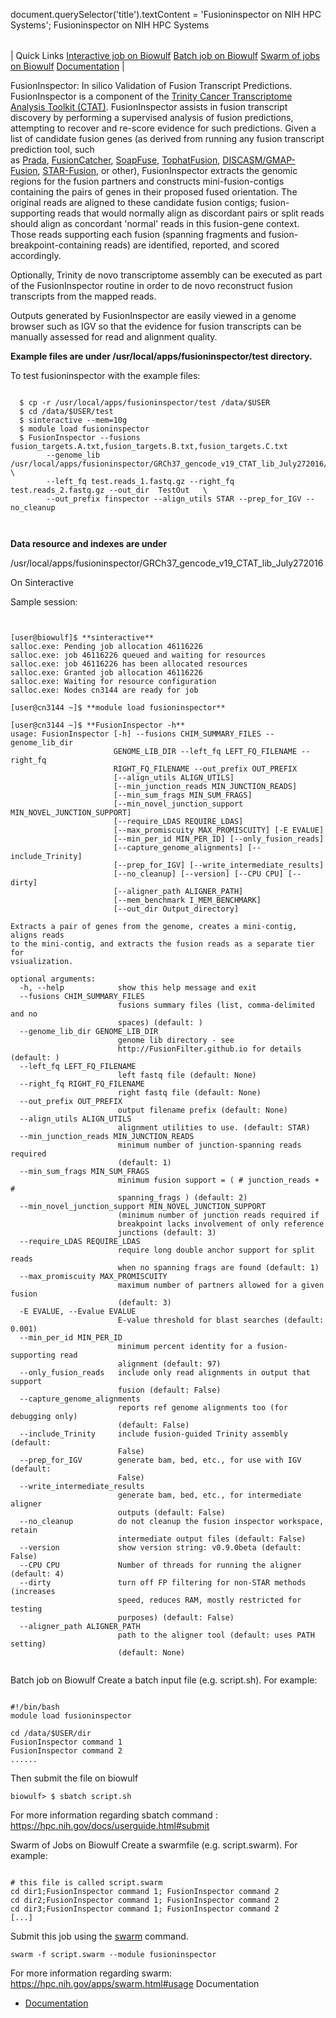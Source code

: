 

document.querySelector('title').textContent = 'Fusioninspector on NIH HPC Systems';
Fusioninspector on NIH HPC Systems


|  |
| --- |
| 
Quick Links
[Interactive job on Biowulf](#int)
[Batch job on Biowulf](#sbatch)
[Swarm of jobs on Biowulf](#swarm)
[Documentation](#doc)
 |


FusionInspector: In silico Validation of Fusion Transcript Predictions.
FusionInspector is a component of the [Trinity Cancer Transcriptome Analysis Toolkit (CTAT)](https://github.com/NCIP/Trinity_CTAT/wiki). FusionInspector assists in fusion transcript discovery by performing a supervised analysis of fusion predictions, attempting to recover and re-score evidence for such predictions.
Given a list of candidate fusion genes (as derived from running any fusion transcript prediction tool, such as [Prada](http://bioinformatics.mdanderson.org/main/PRADA:Overview), [FusionCatcher](http://biorxiv.org/content/early/2014/11/19/011650), [SoapFuse](http://soap.genomics.org.cn/soapfuse.html), [TophatFusion](http://ccb.jhu.edu/software/tophat/fusion_index.html), [DISCASM/GMAP-Fusion](https://github.com/DISCASM/DISCASM/wiki), [STAR-Fusion](https://github.com/STAR-Fusion/STAR-Fusion/wiki), or other), FusionInspector extracts the genomic regions for the fusion partners and constructs mini-fusion-contigs containing the pairs of genes in their proposed fused orientation. The original reads are aligned to these candidate fusion contigs; fusion-supporting reads that would normally align as discordant pairs or split reads should align as concordant 'normal' reads in this fusion-gene context. Those reads supporting each fusion (spanning fragments and fusion-breakpoint-containing reads) are identified, reported, and scored accordingly.


Optionally, Trinity de novo transcriptome assembly can be executed as part of the FusionInspector routine in order to de novo reconstruct fusion transcripts from the mapped reads.


Outputs generated by FusionInspector are easily viewed in a genome browser such as IGV so that the evidence for fusion transcripts can be manually assessed for read and alignment quality.



**Example files are under /usr/local/apps/fusioninspector/test directory.**  

 To test fusioninspector with the example files:
 
```

  $ cp -r /usr/local/apps/fusioninspector/test /data/$USER
  $ cd /data/$USER/test
  $ sinteractive --mem=10g
  $ module load fusioninspector
  $ FusionInspector --fusions  fusion_targets.A.txt,fusion_targets.B.txt,fusion_targets.C.txt 
		--genome_lib /usr/local/apps/fusioninspector/GRCh37_gencode_v19_CTAT_lib_July272016/  \
		--left_fq test.reads_1.fastq.gz --right_fq test.reads_2.fastq.gz --out_dir  TestOut   \
		--out_prefix finspector --align_utils STAR --prep_for_IGV --no_cleanup

    
```

**Data resource and indexes are under**  

 /usr/local/apps/fusioninspector/GRCh37\_gencode\_v19\_CTAT\_lib\_July272016 



On Sinteractive

Sample session:

```


[user@biowulf]$ **sinteractive**
salloc.exe: Pending job allocation 46116226
salloc.exe: job 46116226 queued and waiting for resources
salloc.exe: job 46116226 has been allocated resources
salloc.exe: Granted job allocation 46116226
salloc.exe: Waiting for resource configuration
salloc.exe: Nodes cn3144 are ready for job

[user@cn3144 ~]$ **module load fusioninspector**

[user@cn3144 ~]$ **FusionInspector -h**
usage: FusionInspector [-h] --fusions CHIM_SUMMARY_FILES --genome_lib_dir
                       GENOME_LIB_DIR --left_fq LEFT_FQ_FILENAME --right_fq
                       RIGHT_FQ_FILENAME --out_prefix OUT_PREFIX
                       [--align_utils ALIGN_UTILS]
                       [--min_junction_reads MIN_JUNCTION_READS]
                       [--min_sum_frags MIN_SUM_FRAGS]
                       [--min_novel_junction_support MIN_NOVEL_JUNCTION_SUPPORT]
                       [--require_LDAS REQUIRE_LDAS]
                       [--max_promiscuity MAX_PROMISCUITY] [-E EVALUE]
                       [--min_per_id MIN_PER_ID] [--only_fusion_reads]
                       [--capture_genome_alignments] [--include_Trinity]
                       [--prep_for_IGV] [--write_intermediate_results]
                       [--no_cleanup] [--version] [--CPU CPU] [--dirty]
                       [--aligner_path ALIGNER_PATH]
                       [--mem_benchmark I_MEM_BENCHMARK]
                       [--out_dir Output_directory]

Extracts a pair of genes from the genome, creates a mini-contig, aligns reads
to the mini-contig, and extracts the fusion reads as a separate tier for
vsiualization.

optional arguments:
  -h, --help            show this help message and exit
  --fusions CHIM_SUMMARY_FILES
                        fusions summary files (list, comma-delimited and no
                        spaces) (default: )
  --genome_lib_dir GENOME_LIB_DIR
                        genome lib directory - see
                        http://FusionFilter.github.io for details (default: )
  --left_fq LEFT_FQ_FILENAME
                        left fastq file (default: None)
  --right_fq RIGHT_FQ_FILENAME
                        right fastq file (default: None)
  --out_prefix OUT_PREFIX
                        output filename prefix (default: None)
  --align_utils ALIGN_UTILS
                        alignment utilities to use. (default: STAR)
  --min_junction_reads MIN_JUNCTION_READS
                        minimum number of junction-spanning reads required
                        (default: 1)
  --min_sum_frags MIN_SUM_FRAGS
                        minimum fusion support = ( # junction_reads + #
                        spanning_frags ) (default: 2)
  --min_novel_junction_support MIN_NOVEL_JUNCTION_SUPPORT
                        (minimum number of junction reads required if
                        breakpoint lacks involvement of only reference
                        junctions (default: 3)
  --require_LDAS REQUIRE_LDAS
                        require long double anchor support for split reads
                        when no spanning frags are found (default: 1)
  --max_promiscuity MAX_PROMISCUITY
                        maximum number of partners allowed for a given fusion
                        (default: 3)
  -E EVALUE, --Evalue EVALUE
                        E-value threshold for blast searches (default: 0.001)
  --min_per_id MIN_PER_ID
                        minimum percent identity for a fusion-supporting read
                        alignment (default: 97)
  --only_fusion_reads   include only read alignments in output that support
                        fusion (default: False)
  --capture_genome_alignments
                        reports ref genome alignments too (for debugging only)
                        (default: False)
  --include_Trinity     include fusion-guided Trinity assembly (default:
                        False)
  --prep_for_IGV        generate bam, bed, etc., for use with IGV (default:
                        False)
  --write_intermediate_results
                        generate bam, bed, etc., for intermediate aligner
                        outputs (default: False)
  --no_cleanup          do not cleanup the fusion inspector workspace, retain
                        intermediate output files (default: False)
  --version             show version string: v0.9.0beta (default: False)
  --CPU CPU             Number of threads for running the aligner (default: 4)
  --dirty               turn off FP filtering for non-STAR methods (increases
                        speed, reduces RAM, mostly restricted for testing
                        purposes) (default: False)
  --aligner_path ALIGNER_PATH
                        path to the aligner tool (default: uses PATH setting)
                        (default: None)


```


Batch job on Biowulf
Create a batch input file (e.g. script.sh). For example:



```

#!/bin/bash
module load fusioninspector

cd /data/$USER/dir
FusionInspector command 1
FusionInspector command 2
......

```

Then submit the file on biowulf



```
biowulf> $ sbatch script.sh
```

For more information regarding sbatch command : <https://hpc.nih.gov/docs/userguide.html#submit>

Swarm of Jobs on Biowulf
Create a swarmfile (e.g. script.swarm). For example:



```

# this file is called script.swarm
cd dir1;FusionInspector command 1; FusionInspector command 2
cd dir2;FusionInspector command 1; FusionInspector command 2
cd dir3;FusionInspector command 1; FusionInspector command 2
[...]

```

Submit this job using the [swarm](/apps/swarm.html) command.



```
swarm -f script.swarm --module fusioninspector
```

For more information regarding swarm: 
 <https://hpc.nih.gov/apps/swarm.html#usage>
Documentation
* [Documentation](https://github.com/FusionInspector/FusionInspector/wiki)
























